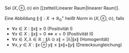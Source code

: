 Sei $(X, \oplus, \odot)$ ein [[zettel/Linearer Raum|linearer Raum]].

Eine Abbildung $\| \cdot \| : X \to \mathbb{R}_0^+$ heißt *Norm* in $(X, \oplus, \odot)$, falls
- $\forall x \in X : \| x \| \ge 0$ (Positivität I)
- $\forall x \in X : \| x \| = 0 \iff x = 0$ (Positivität II)
- $\forall x \in X, \lambda \in \mathbb{R} : \| \lambda \odot x \| = |\lambda| \| x \|$ (Homogenität)
- $\forall x, y \in X : \| x \oplus y \| \le \| x \| + \| y \|$ (Dreiecksungleichung)